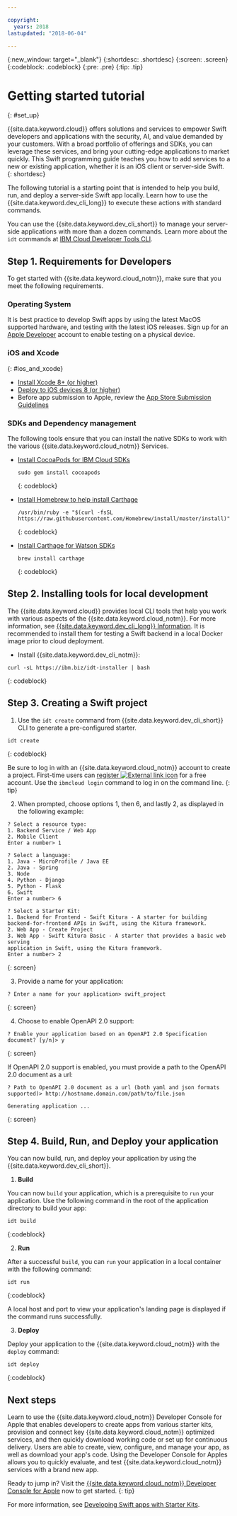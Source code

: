 ```yaml
---

copyright:
  years: 2018
lastupdated: "2018-06-04"

---
```


{:new_window: target="_blank"}
{:shortdesc: .shortdesc}
{:screen: .screen}
{:codeblock: .codeblock}
{:pre: .pre}
{:tip: .tip}

# Getting started tutorial
{: #set_up}

{{site.data.keyword.cloud}} offers solutions and services to empower Swift developers and applications with the security, AI, and value demanded by your customers. With a broad portfolio of offerings and SDKs, you can leverage these services, and bring your cutting-edge applications to market quickly. This Swift programming guide teaches you how to add services to a new or existing application, whether it is an iOS client or server-side Swift.
{: shortdesc}

The following tutorial is a starting point that is intended to help you build, run, and deploy a server-side Swift app locally. Learn how to use the {{site.data.keyword.dev_cli_long}} to execute these actions with standard commands.

You can use the {{site.data.keyword.dev_cli_short}} to manage your server-side applications with more than a dozen commands. Learn more about the `idt` commands at [IBM Cloud Developer Tools CLI](/docs/cli/idt/commands.html).

## Step 1. Requirements for Developers

To get started with {{site.data.keyword.cloud_notm}}, make sure that you meet the following requirements.

### Operating System

It is best practice to develop Swift apps by using the latest MacOS supported hardware, and testing with the latest iOS releases. Sign up for an [Apple Developer](https://developer.apple.com/) account to enable testing on a physical device.

### iOS and Xcode
{: #ios_and_xcode}

- [Install Xcode 8+ (or higher)](https://developer.apple.com/xcode/)
- [Deploy to iOS devices 8 (or higher)](https://support.apple.com/downloads/ios)
- Before app submission to Apple, review the [App Store Submission Guidelines](https://developer.apple.com/app-store/guidelines/)

### SDKs and Dependency management

The following tools ensure that you can install the native SDKs to work with the various {{site.data.keyword.cloud_notm}} Services.

- [Install CocoaPods for IBM Cloud SDKs](https://cocoapods.org/)
  ```
  sudo gem install cocoapods
  ```
  {: codeblock}
  
- [Install Homebrew to help install Carthage](https://brew.sh/)
  ```
  /usr/bin/ruby -e "$(curl -fsSL https://raw.githubusercontent.com/Homebrew/install/master/install)"
  ```
  {: codeblock}

- [Install Carthage for Watson SDKs](https://github.com/Carthage/Carthage)
  ```
  brew install carthage
  ```
  {: codeblock}

## Step 2. Installing tools for local development

The {{site.data.keyword.cloud}} provides local CLI tools that help you work with various aspects of the {{site.data.keyword.cloud_notm}}. For more information, see [{{site.data.keyword.dev_cli_long}} Information](https://www.ibm.com/cloud/cli). It is recommended to install them for testing a Swift backend in a local Docker image prior to cloud deployment.

-  Install {{site.data.keyword.dev_cli_notm}}:
  ```
  curl -sL https://ibm.biz/idt-installer | bash
  ```
  {: codeblock}

## Step 3. Creating a Swift project

1. Use the `idt create` command from {{site.data.keyword.dev_cli_short}} CLI to generate a pre-configured starter. 
  ```
  idt create
  ```
  {: codeblock}

  Be sure to log in with an {{site.data.keyword.cloud_notm}} account to create a project. First-time users can [register ![External link icon](../icons/launch-glyph.svg "External link icon")](https://console.bluemix.net/registration/?cm_sp=dw-bluemix-_-swift-_-devcenter) for a free account. Use the `ibmcloud login` command to log in on the command line.
  {: tip}

2. When prompted, choose options 1, then 6, and lastly 2, as displayed in the following example:
  ```
  ? Select a resource type:                  
  1. Backend Service / Web App
  2. Mobile Client
  Enter a number> 1

  ? Select a language:
  1. Java - MicroProfile / Java EE
  2. Java - Spring
  3. Node
  4. Python - Django
  5. Python - Flask
  6. Swift
  Enter a number> 6

  ? Select a Starter Kit:
  1. Backend for Frontend - Swift Kitura - A starter for building 
  backend-for-frontend APIs in Swift, using the Kitura framework.
  2. Web App - Create Project
  3. Web App - Swift Kitura Basic - A starter that provides a basic web serving 
  application in Swift, using the Kitura framework.
  Enter a number> 2
  ```
  {: screen}

3. Provide a name for your application:
  ```
  ? Enter a name for your application> swift_project
  ```
  {: screen}

4. Choose to enable OpenAPI 2.0 support:
  ```
  ? Enable your application based on an OpenAPI 2.0 Specification document? [y/n]> y
  ```
  {: screen}

  If OpenAPI 2.0 support is enabled, you must provide a path to the OpenAPI 2.0 document as a url:
  ```
  ? Path to OpenAPI 2.0 document as a url (both yaml and json formats supported)> http://hostname.domain.com/path/to/file.json

  Generating application ...
  ```
  {: screen}

## Step 4. Build, Run, and Deploy your application

You can now build, run, and deploy your application by using the {{site.data.keyword.dev_cli_short}}.

1. **Build**

  You can now `build` your application, which is a prerequisite to `run` your application. Use the following command in the root of the application directory to build your app:
  ```
  idt build
  ```
  {:codeblock}

2. **Run**

  After a successful `build`, you can `run` your application in a local container with the following command:
  ```
  idt run
  ```
  {:codeblock}

  A local host and port to view your application's landing page is displayed if the command runs successfully.

3. **Deploy**

  Deploy your application to the {{site.data.keyword.cloud_notm}} with the `deploy` command:
  ```
  idt deploy
  ```
  {:codeblock}

## Next steps

Learn to use the {{site.data.keyword.cloud_notm}} Developer Console for Apple that enables developers to create apps from various starter kits, provision and connect key {{site.data.keyword.cloud_notm}} optimized services, and then quickly download working code or set up for continuous delivery. Users are able to create, view, configure, and manage your app, as well as download your app's code. Using the Developer Console for Apples allows you to quickly evaluate, and test {{site.data.keyword.cloud_notm}} services with a brand new app.

Ready to jump in? Visit the [{{site.data.keyword.cloud_notm}} Developer Console for Apple](https://console.bluemix.net/developer/appledevelopment/starter-kits) now to get started.
{: tip}

For more information, see [Developing Swift apps with Starter Kits](/docs/swift/starter_kit/starter_kits.html).

